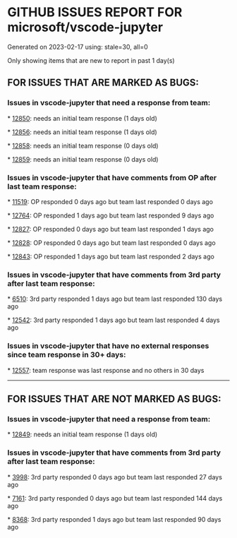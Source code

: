 
# GITHUB ISSUES REPORT FOR microsoft/vscode-jupyter


Generated on 2023-02-17 using: stale=30, all=0


Only showing items that are new to report in past 1 day(s)


## FOR ISSUES THAT ARE MARKED AS BUGS:


### Issues in vscode-jupyter that need a response from team:


\* [12850](https://github.com/microsoft/vscode-jupyter/issues/12850 "Cell output slash highlight/hyperlinking not useful / confusing / broken"): needs an initial team response (1 days old)

\* [12856](https://github.com/microsoft/vscode-jupyter/issues/12856 "Kernel list is not accurate, points to non-existent kernel.json"): needs an initial team response (1 days old)

\* [12858](https://github.com/microsoft/vscode-jupyter/issues/12858 "Inside of a notebook, magic cells should not cause an error in pylance"): needs an initial team response (0 days old)

\* [12859](https://github.com/microsoft/vscode-jupyter/issues/12859 "MRU picker ignores jupyter.kernels.filter setting"): needs an initial team response (0 days old)

### Issues in vscode-jupyter that have comments from OP after last team response:


\* [11519](https://github.com/microsoft/vscode-jupyter/issues/11519 "Newer VSCode Jupyter extension versions do not detect R kernels"): OP responded 0 days ago but team last responded 0 days ago

\* [12764](https://github.com/microsoft/vscode-jupyter/issues/12764 "Cannot open and run a Jupyter Notebook inside a workspace"): OP responded 1 days ago but team last responded 9 days ago

\* [12827](https://github.com/microsoft/vscode-jupyter/issues/12827 "Enabling the Jupyter extension causes high CPU usage"): OP responded 0 days ago but team last responded 1 days ago

\* [12828](https://github.com/microsoft/vscode-jupyter/issues/12828 "Jupyter Notebook kernel "): OP responded 0 days ago but team last responded 0 days ago

\* [12843](https://github.com/microsoft/vscode-jupyter/issues/12843 "Matplotlib widgets do not load with ipywidgets 8 and the recent preview version of vscode-jupyter"): OP responded 1 days ago but team last responded 2 days ago

### Issues in vscode-jupyter that have comments from 3rd party after last team response:


\* [6510](https://github.com/microsoft/vscode-jupyter/issues/6510 "Jupyter extension creates countless empty ipynb (also creates &quot;checkpoint&quot; files after saving)"): 3rd party responded 1 days ago but team last responded 130 days ago

\* [12542](https://github.com/microsoft/vscode-jupyter/issues/12542 "Fails to run Kernel in Python venv created using PyEnv"): 3rd party responded 1 days ago but team last responded 4 days ago

### Issues in vscode-jupyter that have no external responses since team response in 30+ days:


\* [12557](https://github.com/microsoft/vscode-jupyter/issues/12557 "Code does not run on this platform but runs on other platform"): team response was last response and no others in 30 days

---

## FOR ISSUES THAT ARE NOT MARKED AS BUGS:


### Issues in vscode-jupyter that need a response from team:


\* [12849](https://github.com/microsoft/vscode-jupyter/issues/12849 "Reconnecting to Kernel takes forever"): needs an initial team response (1 days old)

### Issues in vscode-jupyter that have comments from 3rd party after last team response:


\* [3998](https://github.com/microsoft/vscode-jupyter/issues/3998 "Restore connection (Re-connect) to an already running Local & Remote kernel (even Remote SSH)"): 3rd party responded 0 days ago but team last responded 27 days ago

\* [7161](https://github.com/microsoft/vscode-jupyter/issues/7161 "Add support for theming of IPyWidgets"): 3rd party responded 0 days ago but team last responded 144 days ago

\* [8368](https://github.com/microsoft/vscode-jupyter/issues/8368 "Option to display a line for every cell in .py files with percent markup"): 3rd party responded 1 days ago but team last responded 90 days ago
